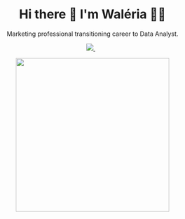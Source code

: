 

<h1 align='center'>
  Hi there 👋 I'm Waléria 👩‍💻
</h1>

<p align='center'>
  Marketing professional transitioning career to Data Analyst.
</p>



<p align='center'>
  
  <a href="https://www.linkedin.com/in/waleriamendes/">
    <img src="https://img.shields.io/badge/linkedin-%230077B5.svg?&style=for-the-badge&logo=linkedin&logoColor=white" />
  </a>&nbsp;&nbsp;
  
</p>

<p align='center'>
  <a href="#"><img src="https://github-readme-stats.vercel.app/api?username=waleriam&show_icons=true&count_private=true&theme=dark" width="350"></a>
</p>


